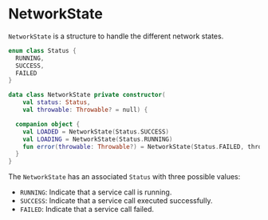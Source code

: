 # NetworkState

`NetworkState` is a structure to handle the different network states.

```kotlin
enum class Status {
  RUNNING,
  SUCCESS,
  FAILED
}

data class NetworkState private constructor(
    val status: Status,
    val throwable: Throwable? = null) {

  companion object {
    val LOADED = NetworkState(Status.SUCCESS)
    val LOADING = NetworkState(Status.RUNNING)
    fun error(throwable: Throwable?) = NetworkState(Status.FAILED, throwable)
  }
}
```

The `NetworkState` has an associated `Status` with three possible values:
- `RUNNING`: Indicate that a service call is running.
- `SUCCESS`: Indicate that a service call executed successfully.
- `FAILED`: Indicate that a service call failed.
